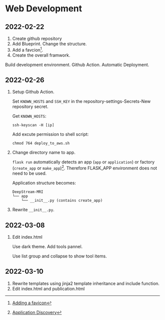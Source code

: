 # Web Development

## 2022-02-22

1. Create github repository
1. Add Blueprint. Change the structure.
1. Add a favcion[^1].
1. Create the overall framwork.

Build development environment.
Github Action. Automatic Deployment.

[^1]: [Adding a favicon](https://flask.palletsprojects.com/en/2.0.x/patterns/favicon/)

## 2022-02-26

1. Setup Github Action.

    Set `KNOWN_HOSTS` and `SSH_KEY` in the repository-settings-Secrets-New repository secret.

    Get `KNOWN_HOSTS`:

    ```shell
    ssh-keyscan -H [ip]
    ```

    Add excute permission to shell script:

    ```shell
    chmod 764 deploy_to_aws.sh 
    ```

2. Change directory name to app.

    `flask run` automatically detects an app (`app` or `application`) or factory (`create_app` or `make_app`)[^2]. Therefore FLASK_APP environment does not need to be used.

    Application structure becomes:

    ```shell
    DeepStream-MRI
    └── app
        └── __init__.py (contains create_app)
    ```

    [^2]: [Application Discovery](https://flask.palletsprojects.com/en/2.0.x/cli/#application-discovery)

3. Rewrite `__init__.py`.

## 2022-03-08

1. Edit index.html

    Use dark theme. Add tools pannel.

    Use list group and collapse to show tool items.

## 2022-03-10

1. Rewrite templates using jinja2 template inheritance and include function.
1. Edit index.html and publication.html
